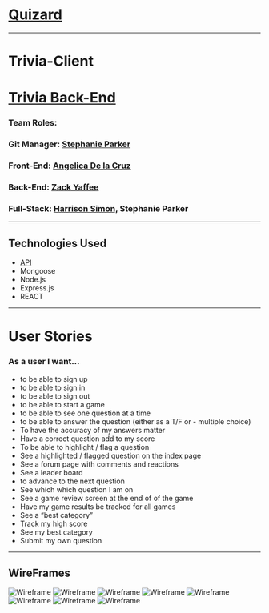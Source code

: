# <a href="https://quizard-by-tuneheads.netlify.app/">Quizard<a>
<hr>

# Trivia-Client
<!-- v should not be a header, include a sentence describing how they are supposed to work together " to be used with / consume  x ". I almost missed it because of its size ironically -->
# <a href="https://github.com/infinitelyann/Trivia-API">Trivia Back-End</a>

### Team Roles:

### Git Manager: <a href="https://github.com/infinitelyann">Stephanie Parker</a>

### Front-End: <a href="https://github.com/ange1026">Angelica De la Cruz</a>

### Back-End: <a href="https://github.com/zyaffee">Zack Yaffee</a>

### Full-Stack: <a href="https://github.com/harrisimon">Harrison Simon,</a> Stephanie Parker
<!-- Steph should be linked here as well  -->
<hr>

## Technologies Used

- <a href="https://opentdb.com/api_config.php">API</a>
- Mongoose
- Node.js
- Express.js
- REACT

<hr>

# User Stories

### As a user I want…

- to be able to sign up
- to be able to sign in
- to be able to sign out
- to be able to start a game
- to be able to see one question at a time
- to be able to answer the question (either as a T/F or - multiple choice)
- To have the accuracy of my answers matter
- Have a correct question add to my score
- To be able to highlight / flag a question
- See a highlighted / flagged question on the index page
- See a forum page with comments and reactions
- See a leader board
- to advance to the next question
- See which which question I am on
- See a game review screen at the end of of the game
- Have my game results be tracked for all games
- See a “best category”
- Track my high score
- See my best category
- Submit my own question

<hr>

## WireFrames
<!-- alt text wireframe is less helpful when we have multiple - try and be slightly more descriptive  -->
![Wireframe](/images/image3.png)
![Wireframe](/images/image2.png)
![Wireframe](/images/image1.png)
![Wireframe](/images/image10.png)
![Wireframe](/images/image16.png)
![Wireframe](/images/image6.png)
![Wireframe](/images/image7.png)
![Wireframe](/images/image9.png)
